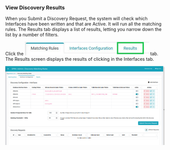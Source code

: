 ### View Discovery Results

When you Submit a Discovery Request, the system will check which Interfaces have been written and that are Active. It will run all the matching rules. The Results tab displays a list of results, letting you narrow down the list by a number of filters. 

Click the ![image](/articles/demo_project/DPM_Demo_Project/images/07_13_Discovery_ResultsTab.jpg) tab. The Results screen displays the results of clicking <Submit Discovery Request button image> in the Interfaces tab.

![image](/articles/demo_project/DPM_Demo_Project/images/07_13_Discovery_InterfacesTab_CreateNew10.jpg)
